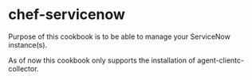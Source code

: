 # chef-servicenow
Purpose of this cookbook is to be able to manage your ServiceNow instance(s).

As of now this cookbook only supports the installation of agent-clientc-collector.
